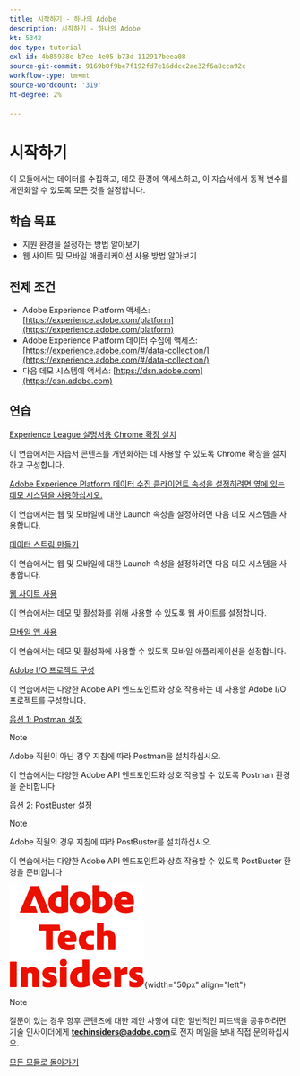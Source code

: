 ```yaml
---
title: 시작하기 - 하나의 Adobe
description: 시작하기 - 하나의 Adobe
kt: 5342
doc-type: tutorial
exl-id: 4b85938e-b7ee-4e05-b73d-112917beea08
source-git-commit: 9169b0f9be7f192fd7e16ddcc2ae32f6a8cca92c
workflow-type: tm+mt
source-wordcount: '319'
ht-degree: 2%

---
```


# 시작하기

이 모듈에서는 데이터를 수집하고, 데모 환경에 액세스하고, 이 자습서에서 동적 변수를 개인화할 수 있도록 모든 것을 설정합니다.

## 학습 목표

- 지원 환경을 설정하는 방법 알아보기
- 웹 사이트 및 모바일 애플리케이션 사용 방법 알아보기

## 전제 조건

- Adobe Experience Platform 액세스: [https://experience.adobe.com/platform](https://experience.adobe.com/platform)
- Adobe Experience Platform 데이터 수집에 액세스: [https://experience.adobe.com/#/data-collection/](https://experience.adobe.com/#/data-collection/)
- 다음 데모 시스템에 액세스: [https://dsn.adobe.com](https://dsn.adobe.com)

## 연습

[Experience League 설명서용 Chrome 확장 설치](./ex1.md)

이 연습에서는 자습서 콘텐츠를 개인화하는 데 사용할 수 있도록 Chrome 확장을 설치하고 구성합니다.

[Adobe Experience Platform 데이터 수집 클라이언트 속성을 설정하려면 옆에 있는 데모 시스템을 사용하십시오.](./ex2.md)

이 연습에서는 웹 및 모바일에 대한 Launch 속성을 설정하려면 다음 데모 시스템을 사용합니다.

[데이터 스트림 만들기](./ex3.md)

이 연습에서는 웹 및 모바일에 대한 Launch 속성을 설정하려면 다음 데모 시스템을 사용합니다.

[웹 사이트 사용](./ex4.md)

이 연습에서는 데모 및 활성화를 위해 사용할 수 있도록 웹 사이트를 설정합니다.

[모바일 앱 사용](./ex5.md)

이 연습에서는 데모 및 활성화에 사용할 수 있도록 모바일 애플리케이션을 설정합니다.

[Adobe I/O 프로젝트 구성](./ex6.md)

이 연습에서는 다양한 Adobe API 엔드포인트와 상호 작용하는 데 사용할 Adobe I/O 프로젝트를 구성합니다.

[옵션 1: Postman 설정](./ex7.md)

>[!NOTE]
>
>Adobe 직원이 아닌 경우 지침에 따라 Postman을 설치하십시오.

이 연습에서는 다양한 Adobe API 엔드포인트와 상호 작용할 수 있도록 Postman 환경을 준비합니다

[옵션 2: PostBuster 설정](./ex8.md)

>[!NOTE]
>
>Adobe 직원의 경우 지침에 따라 PostBuster를 설치하십시오.

이 연습에서는 다양한 Adobe API 엔드포인트와 상호 작용할 수 있도록 PostBuster 환경을 준비합니다

![기술 내부자](./../../../assets/images/techinsiders.png){width="50px" align="left"}

>[!NOTE]
>
>질문이 있는 경우 향후 콘텐츠에 대한 제안 사항에 대한 일반적인 피드백을 공유하려면 기술 인사이더에게 **techinsiders@adobe.com**&#x200B;로 전자 메일을 보내 직접 문의하십시오.

[모든 모듈로 돌아가기](../../../overview.md)
